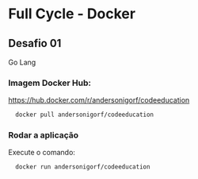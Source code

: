 # Full Cycle - Docker

## Desafio 01

Go Lang

### Imagem Docker Hub: 

https://hub.docker.com/r/andersonigorf/codeeducation

```bash        
  docker pull andersonigorf/codeeducation
```

### Rodar a aplicação

Execute o comando:

```bash
  docker run andersonigorf/codeeducation
```